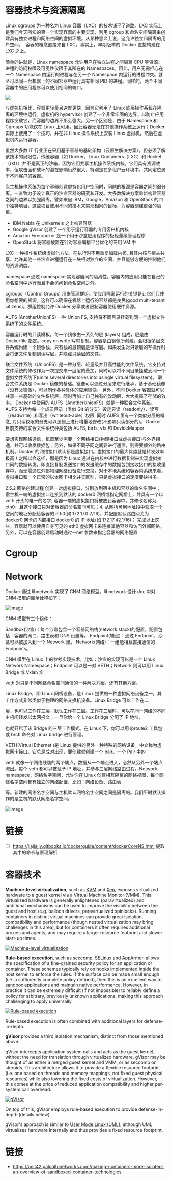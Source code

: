 # 容器技术与资源隔离

Linux cgroups 为一种名为 Linux 容器（LXC）的技术铺平了道路。LXC 实际上是我们今天所知的第一个实现容器的主要实现，利用 cgroup 和命名空间隔离来创建具有独立进程和网络空间的虚拟环境。从某种意义上说，这允许独立和隔离的用户空间。  容器的概念直接来自 LXC。事实上，早期版本的 Docker 直接构建在 LXC 之上。

简单的讲就是，Linux namespace 允许用户在独立进程之间隔离 CPU 等资源。进程的访问权限及可见性仅限于其所在的 Namespaces。因此，用户无需担心在一个 Namespace 内运行的进程与在另一个 Namespace 内运行的进程冲突。甚至可以同一台机器上的不同容器中运行具有相同 PID 的进程。同样的，两个不同容器中的应用程序可以使用相同的端口。

![](https://tva1.sinaimg.cn/large/007rAy9hgy1g2zdhwngx6j30u00m0wgg.jpg)

与虚拟机相比，容器更轻量且速度更快，因为它利用了 Linux 底层操作系统在隔离的环境中运行。虚拟机的 hypervisor 创建了一个非常牢固的边界，以防止应用程序突破它，而容器的边界不那么强大。另一个区别是，由于 Namespace 和 Cgroups 功能仅在 Linux 上可用，因此容器无法在其他操作系统上运行；Docker 实际上使用了一个技巧，并在非 Linux 操作系统上安装 Linux 虚拟机，然后在虚拟机内运行容器。

虽然大多数 IT 行业正在采用基于容器的基础架构（云原生解决方案），但必须了解该技术的局限性。传统容器（如 Docker，Linux Containers（LXC）和 Rocket（rkt））并不是真正的沙箱，因为它们共享主机操作系统内核。它们具有资源效率，但攻击面和破坏的潜在影响仍然很大，特别是在多租户云环境中，共同定位属于不同客户的容器。

当主机操作系统为每个容器创建虚拟化用户空间时，问题的根源是容器之间的弱分离。一直致力于设计真正的沙盒容器的研究和开发。大多数解决方案重新构建容器之间的边界以加强隔离。譬如来自 IBM，Google，Amazon 和 OpenStack 的四个独特项目，这些项目使用不同的技术来实现相同的目标，为容器创建更强的隔离。

- IBM Nabla 在 Unikernels 之上构建容器
- Google gVisor 创建了一个用于运行容器的专用客户机内核
- Amazon Firecracker 是一个用于沙盒应用程序的极轻量级管理程序
- OpenStack 将容器放置在针对容器编排平台优化的专用 VM 中

LXC
一种操作系统级虚拟化方法，在执行时不用重复加载内核, 且其内核与宿主共享，允许其他一些沙盒进程运行在一块相对独立的空间，并且能够方便的控制他们的资源调度。

namespace
通过 namespace 实现容器间的隔离性。容器内的应用只能在自己的命名空间中运行而且不会访问到命名空间之外。

cgroups（Control Groups)
用来管理群组。使应用隔离运行的关键是让它们只使用你想要的资源。这样可以确保在机器上运行的容器都是良民(good multi-tenant citizens)。群组控制允许 Docker 分享或者限制容器使用硬件资源。

AUFS (AnotherUnionFS)
一种 Union FS, 支持将不同目录挂载到同一个虚拟文件系统下的文件系统。

容器运行时的只读模板。每一个镜像由一系列的层 (layers) 组成，层是由 Dockerfile 指定。copy on write
写时复制。容器是由镜像所创建，会根据多层文件系统构建一个镜像栈，只有栈的最顶层是读写层。如果发生对只读层的写操作时会将该文件复制到读写层，并隐藏只读层的文件。

联合文件系统（UnionFS）是一种分层、轻量级并且高性能的文件系统，它支持对文件系统的修改作为一次提交来一层层的叠加，同时可以将不同目录挂载到同一个虚拟文件系统下(unite several directories into asingle virtual filesystem)。
联合文件系统是 Docker 镜像的基础。镜像可以通过分层来进行继承，基于基础镜像（没有父镜像），可以制作各种具体的应用镜像。
另外，不同 Docker 容器就可以共享一些基础的文件系统层，同时再加上自己独有的改动层，大大提高了存储的效率。
Docker 中使用的 AUFS（AnotherUnionFS）就是一种联合文件系统。AUFS 支持为每一个成员目录（类似 Git 的分支）设定只读（readonly）、读写（readwrite）和写出（whiteout-able）权限, 同时 AUFS 里有一个类似分层的概念, 对只读权限的分支可以逻辑上进行增量地修改(不影响只读部分的)。
Docker 目前支持的联合文件系统种类包括 AUFS, btrfs, vfs 和 DeviceMapper

要想实现网络通信，机器至少需要一个网络接口(物理接口或虚拟接口)与外界相通，并可以收发数据包；另外，如果不同子网之间要进行通信，则需要额外的路由机制。Docker 的网络接口默认都是虚拟接口。虚拟接口的最大优势就是转发效率极高！之所以会这样，那是因为 Linux 通过在内核中进行数据复制来实现虚拟接口间的数据转发，即直接复制发送接口的发送缓存中的数据包到接收接口的接收缓存中，而无需通过外部物理网络设备进行交换。对于本地系统和容器内系统来看，虚拟接口和一个正常的以太网卡相比并无区别，只是虚拟接口的速度要快得多。

2.5.2 网络创建过程
创建一对虚拟接口，分别放到宿主机和容器的命名空间中；
宿主机一端的虚拟接口连接到默认的 docker0 网桥或指定网桥上，并具有一个以 veth 开头的唯一的名字;
容器一端的虚拟接口将被放到容器中，并修改名称为 eth0，且这个接口只对该容器的命名空间可见；4. 从网桥可用地址段中获取一个空闲的地址分配给容器的 eth0(如 172.17.0.2/16)，并配置默认路由网关为 docker0 网卡的内部接口 docker0 的 IP 地址(如 172.17.42.1/16)；
完成以上这些，容器就可以使用自身可见的 eth0 虚拟网卡来连接其他容器和访问外部网络。另外，可以在容器创建启动时通过--net 参数来指定容器的网络配置

# Cgroup

# Network

Docker 通过 libnetwork 实现了 CNM 网络模型。libnetwork 设计 doc 中对 CNM 模型的简单诠释如下：

![image](https://user-images.githubusercontent.com/5803001/45594781-e6211a80-b9d2-11e8-8252-3d4f52277a17.png)

CNM 模型有三个组件：

Sandbox(沙盒)：每个沙盒包含一个容器网络栈(network stack)的配置，配置包括：容器的网口、路由表和 DNS 设置等。
Endpoint(端点)：通过 Endpoint，沙盒可以被加入到一个 Network 里。
Network(网络)：一组能相互直接通信的 Endpoints。

CNM 模型在 Linux 上的参考实现技术，比如：沙盒的实现可以是一个 Linux Network Namespace；Endpoint 可以是一对 VETH；Network 则可以用 Linux Bridge 或 Vxlan 实

veth 对只是不同网络命名空间通信的一种解决方案，还有其他方案。

Linux Bridge，即 Linux 网桥设备，是 Linux 提供的一种虚拟网络设备之一。其工作方式非常类似于物理的网络交换机设备。Linux Bridge 可以工作在二

层，也可以工作在三层，默认工作在二层。工作在二层时，可以在同一网络的不同主机间转发以太网报文；一旦你给一个 Linux Bridge 分配了 IP 地址，

也就开启了该 Bridge 的三层工作模式。在 Linux 下，你可以用 iproute2 工具包或 brctl 命令对 Linux bridge 进行管理。

VETH(Virtual Ethernet )是 Linux 提供的另外一种特殊的网络设备，中文称为虚拟网卡接口。它总是成对出现，要创建就创建一个 pair。一个 Pair 中的

veth 就像一个网络线缆的两个端点，数据从一个端点进入，必然从另外一个端点流出。每个 veth 都可以被赋予 IP 地址，并参与三层网络路由过程。Network namespace，网络名字空间，允许你在 Linux 创建相互隔离的网络视图，每个网络名字空间都有独立的网络配置，比如：网络设备、路由表

等。新建的网络名字空间与主机默认网络名字空间之间是隔离的。我们平时默认操作的是主机的默认网络名字空间。

![image](https://user-images.githubusercontent.com/5803001/45594763-b5d97c00-b9d2-11e8-9001-377d8957d488.png)

# 链接

- [ ] https://jiajially.gitbooks.io/dockerguide/content/dockerCoreNS.html 提取其中的命令与原理解析

# 容器技术

**Machine-level virtualization**, such as [KVM](https://www.linux-kvm.org/) and [Xen](https://www.xenproject.org/), exposes virtualized hardware to a guest kernel via a Virtual Machine Monitor (VMM). This virtualized hardware is generally enlightened (paravirtualized) and additional mechanisms can be used to improve the visibility between the guest and host (e.g. balloon drivers, paravirtualized spinlocks). Running containers in distinct virtual machines can provide great isolation, compatibility and performance (though nested virtualization may bring challenges in this area), but for containers it often requires additional proxies and agents, and may require a larger resource footprint and slower start-up times.

[![Machine-level virtualization](https://github.com/google/gvisor/raw/master/g3doc/Machine-Virtualization.png)](https://github.com/google/gvisor/blob/master/g3doc/Machine-Virtualization.png)

**Rule-based execution**, such as [seccomp](https://www.kernel.org/doc/Documentation/prctl/seccomp_filter.txt), [SELinux](https://selinuxproject.org/) and [AppArmor](https://wiki.ubuntu.com/AppArmor), allows the specification of a fine-grained security policy for an application or container. These schemes typically rely on hooks implemented inside the host kernel to enforce the rules. If the surface can be made small enough (i.e. a sufficiently complete policy defined), then this is an excellent way to sandbox applications and maintain native performance. However, in practice it can be extremely difficult (if not impossible) to reliably define a policy for arbitrary, previously unknown applications, making this approach challenging to apply universally.

[![Rule-based execution](https://github.com/google/gvisor/raw/master/g3doc/Rule-Based-Execution.png)](https://github.com/google/gvisor/blob/master/g3doc/Rule-Based-Execution.png)

Rule-based execution is often combined with additional layers for defense-in-depth.

**gVisor** provides a third isolation mechanism, distinct from those mentioned above.

gVisor intercepts application system calls and acts as the guest kernel, without the need for translation through virtualized hardware. gVisor may be thought of as either a merged guest kernel and VMM, or as seccomp on steroids. This architecture allows it to provide a flexible resource footprint (i.e. one based on threads and memory mappings, not fixed guest physical resources) while also lowering the fixed costs of virtualization. However, this comes at the price of reduced application compatibility and higher per-system call overhead.

[![gVisor](https://github.com/google/gvisor/raw/master/g3doc/Layers.png)](https://github.com/google/gvisor/blob/master/g3doc/Layers.png)

On top of this, gVisor employs rule-based execution to provide defense-in-depth (details below).

gVisor's approach is similar to [User Mode Linux (UML)](http://user-mode-linux.sourceforge.net/), although UML virtualizes hardware internally and thus provides a fixed resource footprint.

# 链接

- https://unit42.paloaltonetworks.com/making-containers-more-isolated-an-overview-of-sandboxed-container-technologies
